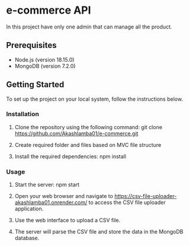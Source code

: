 # e-commerce API

In this project have only one admin that can manage all the product.

## Prerequisites

- Node.js (version 18.15.0)
- MongoDB (version 7.2.0)

## Getting Started

To set up the project on your local system, follow the instructions below.

### Installation

1. Clone the repository using the following command:
   git clone https://github.com/Akashlamba01/e-commerce.git

2. Create required folder and files based on MVC file structure

3. Install the required dependencies:
   npm install

### Usage

1. Start the server:
   npm start

2. Open your web browser and navigate to https://csv-file-uploader-akashlamba01.onrender.com/ to access the CSV file uploader application.
3. Use the web interface to upload a CSV file.
4. The server will parse the CSV file and store the data in the MongoDB database.
